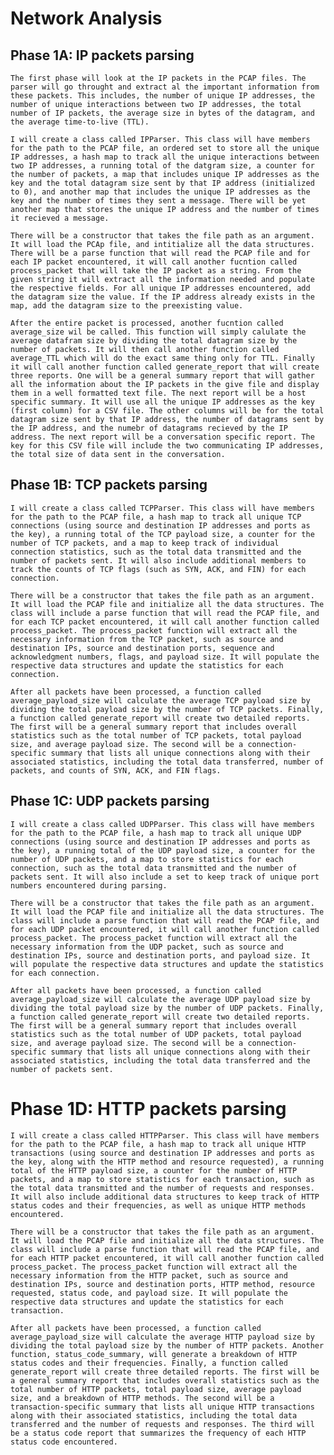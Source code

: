 # Network Analysis

## Phase 1A: IP packets parsing
    The first phase will look at the IP packets in the PCAP files. The parser will go throught and extract al the important information from these packets. This includes, the number of unique IP addresses, the number of unique interactions between two IP addresses, the total number of IP packets, the average size in bytes of the datagram, and the average time-to-live (TTL). 
    
    I will create a class called IPParser. This class will have members for the path to the PCAP file, an ordered set to store all the unique IP addresses, a hash map to track all the unique interactions between two IP addresses, a running total of the datgram size, a counter for the number of packets, a map that includes unique IP addresses as the key and the total datagram size sent by that IP address (initialized to 0), and another map that includes the unique IP addresses as the key and the number of times they sent a message. There will be yet another map that stores the unique IP address and the number of times it recieved a message.

    There will be a constructor that takes the file path as an argument. It will load the PCAp file, and intitialize all the data structures. There will be a parse function that will read the PCAP file and for each IP packet encountered, it will call another fucntion called process_packet that will take the IP packet as a string. From the given string it will extract all the information needed and populate the respective fields. For all unique IP addresses encountered, add the datagram size the value. If the IP address already exists in the map, add the datagram size to the preexisting value.
    
    After the entire packet is processed, another fucntion called average_size wil be called. This function will simply calulate the average datafram size by dividing the total datagram size by the number of packets. It will then call another function called average_TTL which will do the exact same thing only for TTL. Finally it will call another function called generate_report that will create three reports. One will be a general summary report that will gather all the information about the IP packets in the give file and display them in a well formatted text file. The next report will be a host specific summary. It will use all the unique IP addresses as the key (first column) for a CSV file. The other columns will be for the total datagram size sent by that IP address, the number of datagrams sent by the IP address, and the numebr of datagrams recieved by the IP address. The next report will be a conversation specific report. The key for this CSV file will include the two communicating IP addresses, the total size of data sent in the conversation.

## Phase 1B: TCP packets parsing
    I will create a class called TCPParser. This class will have members for the path to the PCAP file, a hash map to track all unique TCP connections (using source and destination IP addresses and ports as the key), a running total of the TCP payload size, a counter for the number of TCP packets, and a map to keep track of individual connection statistics, such as the total data transmitted and the number of packets sent. It will also include additional members to track the counts of TCP flags (such as SYN, ACK, and FIN) for each connection.

    There will be a constructor that takes the file path as an argument. It will load the PCAP file and initialize all the data structures. The class will include a parse function that will read the PCAP file, and for each TCP packet encountered, it will call another function called process_packet. The process_packet function will extract all the necessary information from the TCP packet, such as source and destination IPs, source and destination ports, sequence and acknowledgment numbers, flags, and payload size. It will populate the respective data structures and update the statistics for each connection.

    After all packets have been processed, a function called average_payload_size will calculate the average TCP payload size by dividing the total payload size by the number of TCP packets. Finally, a function called generate_report will create two detailed reports. The first will be a general summary report that includes overall statistics such as the total number of TCP packets, total payload size, and average payload size. The second will be a connection-specific summary that lists all unique connections along with their associated statistics, including the total data transferred, number of packets, and counts of SYN, ACK, and FIN flags.

## Phase 1C: UDP packets parsing
    I will create a class called UDPParser. This class will have members for the path to the PCAP file, a hash map to track all unique UDP connections (using source and destination IP addresses and ports as the key), a running total of the UDP payload size, a counter for the number of UDP packets, and a map to store statistics for each connection, such as the total data transmitted and the number of packets sent. It will also include a set to keep track of unique port numbers encountered during parsing.

    There will be a constructor that takes the file path as an argument. It will load the PCAP file and initialize all the data structures. The class will include a parse function that will read the PCAP file, and for each UDP packet encountered, it will call another function called process_packet. The process_packet function will extract all the necessary information from the UDP packet, such as source and destination IPs, source and destination ports, and payload size. It will populate the respective data structures and update the statistics for each connection.

    After all packets have been processed, a function called average_payload_size will calculate the average UDP payload size by dividing the total payload size by the number of UDP packets. Finally, a function called generate_report will create two detailed reports. The first will be a general summary report that includes overall statistics such as the total number of UDP packets, total payload size, and average payload size. The second will be a connection-specific summary that lists all unique connections along with their associated statistics, including the total data transferred and the number of packets sent.

# Phase 1D: HTTP packets parsing
    I will create a class called HTTPParser. This class will have members for the path to the PCAP file, a hash map to track all unique HTTP transactions (using source and destination IP addresses and ports as the key, along with the HTTP method and resource requested), a running total of the HTTP payload size, a counter for the number of HTTP packets, and a map to store statistics for each transaction, such as the total data transmitted and the number of requests and responses. It will also include additional data structures to keep track of HTTP status codes and their frequencies, as well as unique HTTP methods encountered.

    There will be a constructor that takes the file path as an argument. It will load the PCAP file and initialize all the data structures. The class will include a parse function that will read the PCAP file, and for each HTTP packet encountered, it will call another function called process_packet. The process_packet function will extract all the necessary information from the HTTP packet, such as source and destination IPs, source and destination ports, HTTP method, resource requested, status code, and payload size. It will populate the respective data structures and update the statistics for each transaction.

    After all packets have been processed, a function called average_payload_size will calculate the average HTTP payload size by dividing the total payload size by the number of HTTP packets. Another function, status_code_summary, will generate a breakdown of HTTP status codes and their frequencies. Finally, a function called generate_report will create three detailed reports. The first will be a general summary report that includes overall statistics such as the total number of HTTP packets, total payload size, average payload size, and a breakdown of HTTP methods. The second will be a transaction-specific summary that lists all unique HTTP transactions along with their associated statistics, including the total data transferred and the number of requests and responses. The third will be a status code report that summarizes the frequency of each HTTP status code encountered.